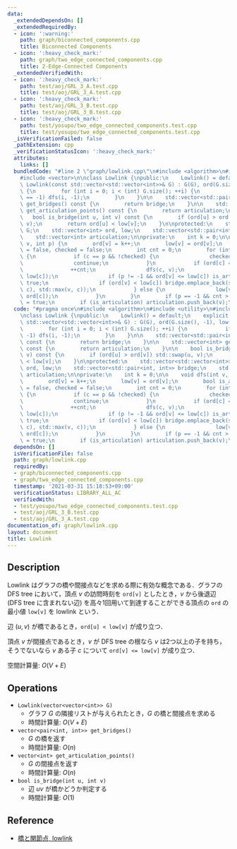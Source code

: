 ```yaml
---
data:
  _extendedDependsOn: []
  _extendedRequiredBy:
  - icon: ':warning:'
    path: graph/biconnected_components.cpp
    title: Biconnected Components
  - icon: ':heavy_check_mark:'
    path: graph/two_edge_connected_components.cpp
    title: 2-Edge-Connected Components
  _extendedVerifiedWith:
  - icon: ':heavy_check_mark:'
    path: test/aoj/GRL_3_A.test.cpp
    title: test/aoj/GRL_3_A.test.cpp
  - icon: ':heavy_check_mark:'
    path: test/aoj/GRL_3_B.test.cpp
    title: test/aoj/GRL_3_B.test.cpp
  - icon: ':heavy_check_mark:'
    path: test/yosupo/two_edge_connected_components.test.cpp
    title: test/yosupo/two_edge_connected_components.test.cpp
  _isVerificationFailed: false
  _pathExtension: cpp
  _verificationStatusIcon: ':heavy_check_mark:'
  attributes:
    links: []
  bundledCode: "#line 2 \"graph/lowlink.cpp\"\n#include <algorithm>\n#include <utility>\n\
    #include <vector>\n\nclass Lowlink {\npublic:\n    Lowlink() = default;\n    explicit\
    \ Lowlink(const std::vector<std::vector<int>>& G) : G(G), ord(G.size(), -1), low(G.size())\
    \ {\n        for (int i = 0; i < (int) G.size(); ++i) {\n            if (ord[i]\
    \ == -1) dfs(i, -1);\n        }\n    }\n\n    std::vector<std::pair<int, int>>\
    \ get_bridges() const {\n        return bridge;\n    }\n\n    std::vector<int>\
    \ get_articulation_points() const {\n        return articulation;\n    }\n\n \
    \   bool is_bridge(int u, int v) const {\n        if (ord[u] > ord[v]) std::swap(u,\
    \ v);\n        return ord[u] < low[v];\n    }\n\nprotected:\n    std::vector<std::vector<int>>\
    \ G;\n    std::vector<int> ord, low;\n    std::vector<std::pair<int, int>> bridge;\n\
    \    std::vector<int> articulation;\n\nprivate:\n    int k = 0;\n\n    void dfs(int\
    \ v, int p) {\n        ord[v] = k++;\n        low[v] = ord[v];\n        bool is_articulation\
    \ = false, checked = false;\n        int cnt = 0;\n        for (int c : G[v])\
    \ {\n            if (c == p && !checked) {\n                checked = true;\n\
    \                continue;\n            }\n            if (ord[c] == -1) {\n \
    \               ++cnt;\n                dfs(c, v);\n                low[v] = std::min(low[v],\
    \ low[c]);\n                if (p != -1 && ord[v] <= low[c]) is_articulation =\
    \ true;\n                if (ord[v] < low[c]) bridge.emplace_back(std::min(v,\
    \ c), std::max(v, c));\n            } else {\n                low[v] = std::min(low[v],\
    \ ord[c]);\n            }\n        }\n        if (p == -1 && cnt > 1) is_articulation\
    \ = true;\n        if (is_articulation) articulation.push_back(v);\n    }\n};\n"
  code: "#pragma once\n#include <algorithm>\n#include <utility>\n#include <vector>\n\
    \nclass Lowlink {\npublic:\n    Lowlink() = default;\n    explicit Lowlink(const\
    \ std::vector<std::vector<int>>& G) : G(G), ord(G.size(), -1), low(G.size()) {\n\
    \        for (int i = 0; i < (int) G.size(); ++i) {\n            if (ord[i] ==\
    \ -1) dfs(i, -1);\n        }\n    }\n\n    std::vector<std::pair<int, int>> get_bridges()\
    \ const {\n        return bridge;\n    }\n\n    std::vector<int> get_articulation_points()\
    \ const {\n        return articulation;\n    }\n\n    bool is_bridge(int u, int\
    \ v) const {\n        if (ord[u] > ord[v]) std::swap(u, v);\n        return ord[u]\
    \ < low[v];\n    }\n\nprotected:\n    std::vector<std::vector<int>> G;\n    std::vector<int>\
    \ ord, low;\n    std::vector<std::pair<int, int>> bridge;\n    std::vector<int>\
    \ articulation;\n\nprivate:\n    int k = 0;\n\n    void dfs(int v, int p) {\n\
    \        ord[v] = k++;\n        low[v] = ord[v];\n        bool is_articulation\
    \ = false, checked = false;\n        int cnt = 0;\n        for (int c : G[v])\
    \ {\n            if (c == p && !checked) {\n                checked = true;\n\
    \                continue;\n            }\n            if (ord[c] == -1) {\n \
    \               ++cnt;\n                dfs(c, v);\n                low[v] = std::min(low[v],\
    \ low[c]);\n                if (p != -1 && ord[v] <= low[c]) is_articulation =\
    \ true;\n                if (ord[v] < low[c]) bridge.emplace_back(std::min(v,\
    \ c), std::max(v, c));\n            } else {\n                low[v] = std::min(low[v],\
    \ ord[c]);\n            }\n        }\n        if (p == -1 && cnt > 1) is_articulation\
    \ = true;\n        if (is_articulation) articulation.push_back(v);\n    }\n};"
  dependsOn: []
  isVerificationFile: false
  path: graph/lowlink.cpp
  requiredBy:
  - graph/biconnected_components.cpp
  - graph/two_edge_connected_components.cpp
  timestamp: '2021-03-31 15:18:53+09:00'
  verificationStatus: LIBRARY_ALL_AC
  verifiedWith:
  - test/yosupo/two_edge_connected_components.test.cpp
  - test/aoj/GRL_3_B.test.cpp
  - test/aoj/GRL_3_A.test.cpp
documentation_of: graph/lowlink.cpp
layout: document
title: Lowlink
---
```


## Description

Lowlink はグラフの橋や間接点などを求める際に有効な概念である．グラフの DFS tree において，頂点 $v$ の訪問時刻を `ord[v]` としたとき，$v$ から後退辺 (DFS tree に含まれない辺) を高々1回用いて到達することができる頂点の `ord` の最小値 `low[v]` を lowlink という．

辺 $(u, v)$ が橋であるとき，`ord[u] < low[v]` が成り立つ．

頂点 $v$ が間接点であるとき，$v$ が DFS tree の根なら $v$ は2つ以上の子を持ち，そうでないなら $v$ ある子 $c$ について `ord[v] <= low[v]` が成り立つ．

空間計算量: $O(V + E)$

## Operations

- `Lowlink(vector<vector<int>> G)`
    - グラフ $G$ の隣接リストが与えられたとき，$G$ の橋と間接点を求める
    - 時間計算量: $O(V + E)$
- `vector<pair<int, int>> get_bridges()`
    - $G$ の橋を返す
    - 時間計算量: $O(n)$
- `vector<int> get_articulation_points()`
    - $G$ の間接点を返す
    - 時間計算量: $O(n)$
- `bool is_bridge(int u, int v)`
    - 辺 $uv$ が橋かどうか判定する
    - 時間計算量: $O(1)$

## Reference

- [橋と関節点, lowlink](https://kagamiz.hatenablog.com/entry/2013/10/05/005213)